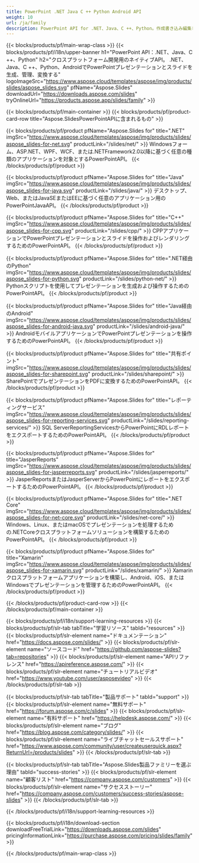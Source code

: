 ```yaml
---
title: PowerPoint .NET Java C ++ Python Android API
weight: 10
url: /ja/family
description: PowerPoint API for .NET、Java、C ++、Python。作成書き込み編集レンダリング印刷PowerPointPPT、PPTX、ODP。 SSRSおよびJasperReportsでスライドをエクスポートする
---
```


{{< blocks/products/pf/main-wrap-class >}}
{{< blocks/products/pf/i18n/upper-banner h1="PowerPoint API：.NET、Java、C ++、Python" h2="クロスプラットフォーム開発用のネイティブAPI。 .NET、Java、C ++、Python、AndroidでPowerPointプレゼンテーションとスライドを生成、管理、変換する" logoImageSrc="https://www.aspose.cloud/templates/aspose/img/products/slides/aspose_slides.svg" pfName="Aspose.Slides" downloadUrl="https://downloads.aspose.com/slides" tryOnlineUrl="https://products.aspose.app/slides/family" >}}

{{< blocks/products/pf/main-container >}}
{{< blocks/products/pf/product-card-row title="Aspose.SlidesPowerPointAPIに含まれるもの" >}}

{{< blocks/products/pf/product pfName="Aspose.Slides for" title=".NET" imgSrc="https://www.aspose.cloud/templates/aspose/img/products/slides/aspose_slides-for-net.svg" productLink="/slides/net/" >}}
Windowsフォーム、ASP.NET、WPF、WCF、または.NETFramework2.0以降に基づく任意の種類のアプリケーションを対象とするPowerPointAPI。
{{< /blocks/products/pf/product >}}

{{< blocks/products/pf/product pfName="Aspose.Slides for" title="Java" imgSrc="https://www.aspose.cloud/templates/aspose/img/products/slides/aspose_slides-for-java.svg" productLink="/slides/java/" >}}
デスクトップ、Web、またはJavaSEまたはEEに基づく任意のアプリケーション用のPowerPointJavaAPI。
{{< /blocks/products/pf/product >}}

{{< blocks/products/pf/product pfName="Aspose.Slides for" title="C++" imgSrc="https://www.aspose.cloud/templates/aspose/img/products/slides/aspose_slides-for-cpp.svg" productLink="/slides/cpp/" >}}
CPPアプリケーションでPowerPointプレゼンテーションとスライドを操作およびレンダリングするためのPowerPointAPI。
{{< /blocks/products/pf/product >}}

{{< blocks/products/pf/product pfName="Aspose.Slides for" title=".NET経由のPython" imgSrc="https://www.aspose.cloud/templates/aspose/img/products/slides/aspose_slides-for-python.svg" productLink="/slides/python-net/" >}}
Pythonスクリプトを使用してプレゼンテーションを生成および操作するためのPowerPointAPI。
{{< /blocks/products/pf/product >}}

{{< blocks/products/pf/product pfName="Aspose.Slides for" title="Java経由のAndroid" imgSrc="https://www.aspose.cloud/templates/aspose/img/products/slides/aspose_slides-for-android-java.svg" productLink="/slides/android-java/" >}}
AndroidモバイルアプリケーションでPowerPointプレゼンテーションを操作するためのPowerPointAPI。
{{< /blocks/products/pf/product >}}

{{< blocks/products/pf/product pfName="Aspose.Slides for" title="共有ポイント" imgSrc="https://www.aspose.cloud/templates/aspose/img/products/slides/aspose_slides-for-sharepoint.svg" productLink="/slides/sharepoint/" >}}
SharePointでプレゼンテーションをPDFに変換するためのPowerPointAPI。
{{< /blocks/products/pf/product >}}

{{< blocks/products/pf/product pfName="Aspose.Slides for" title="レポーティングサービス" imgSrc="https://www.aspose.cloud/templates/aspose/img/products/slides/aspose_slides-for-reporting-services.svg" productLink="/slides/reporting-services/" >}}
SQL ServerReportingServicesからPowerPointにRDLレポートをエクスポートするためのPowerPointAPI。
{{< /blocks/products/pf/product >}}

{{< blocks/products/pf/product pfName="Aspose.Slides for" title="JasperReports" imgSrc="https://www.aspose.cloud/templates/aspose/img/products/slides/aspose_slides-for-jasperreports.svg" productLink="/slides/jasperreports/" >}}
JasperReportsまたはJasperServerからPowerPointにレポートをエクスポートするためのPowerPointAPI。
{{< /blocks/products/pf/product >}}

{{< blocks/products/pf/product pfName="Aspose.Slides for" title=".NET Core" imgSrc="https://www.aspose.cloud/templates/aspose/img/products/slides/aspose_slides-for-net-core.svg" productLink="/slides/net-core/" >}}
Windows、Linux、またはmacOSでプレゼンテーションを処理するための.NETCoreクロスプラットフォームソリューションを構築するためのPowerPointAPI。
{{< /blocks/products/pf/product >}}

{{< blocks/products/pf/product pfName="Aspose.Slides for" title="Xamarin" imgSrc="https://www.aspose.cloud/templates/aspose/img/products/slides/aspose_slides-for-xamarin.svg" productLink="/slides/xamarin/" >}}
Xamarinクロスプラットフォームアプリケーションを構築し、Android、iOS、またはWindowsでプレゼンテーションを管理するためのPowerPointAPI。
{{< /blocks/products/pf/product >}}

{{< /blocks/products/pf/product-card-row >}}
{{< /blocks/products/pf/main-container >}}

{{< blocks/products/pf/i18n/support-learning-resources >}}
{{< blocks/products/pf/slr-tab tabTitle="学習リソース" tabId="resources" >}}
{{< blocks/products/pf/slr-element name="ドキュメンテーション" href="https://docs.aspose.com/slides/" >}}
{{< blocks/products/pf/slr-element name="ソースコード" href="https://github.com/aspose-slides?tab=repositories" >}}
{{< blocks/products/pf/slr-element name="APIリファレンス" href="https://apireference.aspose.com/" >}}
{{< blocks/products/pf/slr-element name="チュートリアルビデオ" href="https://www.youtube.com/user/asposevideo" >}}
{{< /blocks/products/pf/slr-tab >}}

{{< blocks/products/pf/slr-tab tabTitle="製品サポート" tabId="support" >}}
{{< blocks/products/pf/slr-element name="無料サポート" href="https://forum.aspose.com/c/slides" >}}
{{< blocks/products/pf/slr-element name="有料サポート" href="https://helpdesk.aspose.com/" >}}
{{< blocks/products/pf/slr-element name="ブログ" href="https://blog.aspose.com/category/slides/" >}}
{{< blocks/products/pf/slr-element name="ライブチャットセールスサポート" href="https://www.aspose.com/community/user/createuserquick.aspx?ReturnUrl=/products/slides" >}}
{{< /blocks/products/pf/slr-tab >}}

{{< blocks/products/pf/slr-tab tabTitle="Aspose.Slides製品ファミリーを選ぶ理由" tabId="success-stories" >}}
{{< blocks/products/pf/slr-element name="顧客リスト" href="https://company.aspose.com/customers" >}}
{{< blocks/products/pf/slr-element name="サクセスストーリー" href="https://company.aspose.com/customers/success-stories/aspose-slides" >}}
{{< /blocks/products/pf/slr-tab >}}

{{< /blocks/products/pf/i18n/support-learning-resources >}}

{{< blocks/products/pf/i18n/download-section downloadFreeTrialLink="https://downloads.aspose.com/slides" pricingInformationLink="https://purchase.aspose.com/pricing/slides/family" >}}

{{< /blocks/products/pf/main-wrap-class >}}